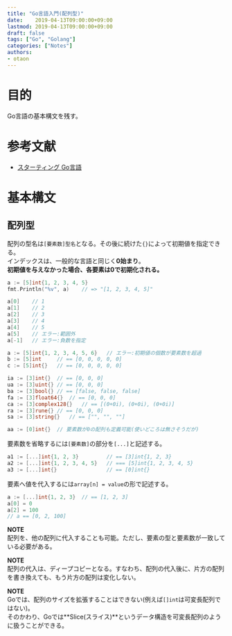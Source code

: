 ```yaml
---
title: "Go言語入門(配列型)"
date:    2019-04-13T09:00:00+09:00
lastmod: 2019-04-13T09:00:00+09:00
draft: false
tags: ["Go", "Golang"]
categories: ["Notes"]
authors:
- otaon
---
```


# 目的
Go言語の基本構文を残す。

# 参考文献
- [スターティング Go言語](https://www.shoeisha.co.jp/book/detail/9784798142418)

# 基本構文
## 配列型
配列の型名は`[要素数]型名`となる。その後に続けた`{}`によって初期値を指定できる。  
インデックスは、一般的な言語と同じく**0始まり**。  
**初期値を与えなかった場合、各要素は0で初期化される。**

```go
a := [5]int{1, 2, 3, 4, 5}
fmt.Println("%v", a)	// => "[1, 2, 3, 4, 5]"

a[0]	// 1
a[1]	// 2
a[2]	// 3
a[3]	// 4
a[4]	// 5
a[5]	// エラー:範囲外
a[-1]	// エラー:負数を指定

a := [5]int{1, 2, 3, 4, 5, 6}	// エラー:初期値の個数が要素数を超過
b := [5]int		// == [0, 0, 0, 0, 0]
c := [5]int{}	// == [0, 0, 0, 0, 0]

ia := [3]int{}	// == [0, 0, 0]
ua := [3]uint{}	// == [0, 0, 0]
ba := [3]bool{}	// == [false, false, false]
fa := [3]float64{}	// == [0, 0, 0]
ca := [3]complex128{}	// == [(0+0i), (0+0i), (0+0i)]
ra := [3]rune{}	// == [0, 0, 0]
sa := [3]string{}	// == ["", "", ""]

aa := [0]int{}	// 要素数が0の配列も定義可能(使いどころは無さそうだが)
```

要素数を省略するには`[要素数]`の部分を`[...]`と記述する。

```go
a1 := [...]int{1, 2, 3}			// == [3]int{1, 2, 3}
a2 := [...]int{1, 2, 3, 4, 5}	// === [5]int{1, 2, 3, 4, 5}
a3 := [...]int{}				// == [0]int{}
```

要素へ値を代入するには`array[n] = value`の形で記述する。

```go
a := [...]int{1, 2, 3}	// == [1, 2, 3]
a[0] = 0
a[2] = 100
// a == [0, 2, 100]
```

**NOTE**  
配列を、他の配列に代入することも可能。ただし、要素の型と要素数が一致している必要がある。  

**NOTE**  
配列の代入は、ディープコピーとなる。すなわち、配列の代入後に、片方の配列を書き換えても、もう片方の配列は変化しない。

**NOTE**  
Goでは、配列のサイズを拡張することはできない(例えば`[]int`は可変長配列ではない)。  
そのかわり、Goでは**Slice(スライス)**というデータ構造を可変長配列のように扱うことができる。

